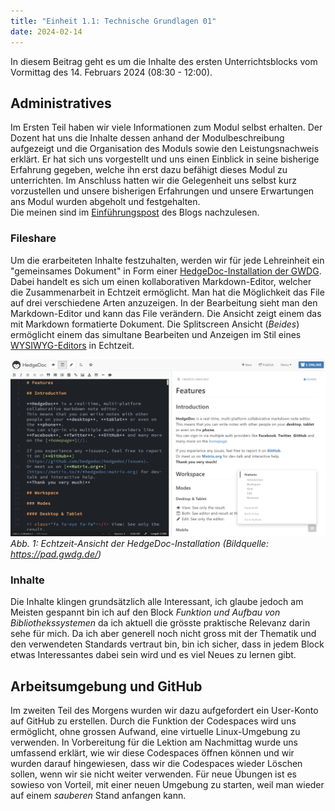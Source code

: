 ```yaml
---
title: "Einheit 1.1: Technische Grundlagen 01"
date: 2024-02-14
---
```


In diesem Beitrag geht es um die Inhalte des ersten Unterrichtsblocks vom Vormittag des 14. Februars 2024 (08:30 - 12:00). 

## Administratives

Im Ersten Teil haben wir viele Informationen zum Modul selbst erhalten. Der Dozent hat uns die Inhalte dessen anhand der Modulbeschreibung aufgezeigt und die Organisation des Moduls sowie den Leistungsnachweis erklärt. Er hat sich uns vorgestellt und uns einen Einblick in seine bisherige Erfahrung gegeben, welche ihn erst dazu befähigt dieses Modul zu unterrichten. Im Anschluss hatten wir die Gelegenheit uns selbst kurz vorzustellen und unsere bisherigen Erfahrungen und unsere Erwartungen ans Modul wurden abgeholt und festgehalten.  
Die meinen sind im [Einführungspost](https://sagerin94.github.io/Lerntagebuch_BAIN/2024/02/14/einfuehrung.html) des Blogs nachzulesen. 

### Fileshare

Um die erarbeiteten Inhalte festzuhalten, werden wir für jede Lehreinheit ein "gemeinsames Dokument" in Form einer [HedgeDoc-Installation der GWDG](https://pad.gwdg.de/). Dabei handelt es sich um einen kollaborativen Markdown-Editor, welcher die Zusammenarbeit in Echtzeit ermöglicht. Man hat die Möglichkeit das File auf drei verschiedene Arten anzuzeigen. In der Bearbeitung sieht man den Markdown-Editor und kann das File verändern. Die Ansicht zeigt einem das mit Markdown formatierte Dokument. Die Splitscreen Ansicht (*Beides*) ermöglicht einem das simultane Bearbeiten und Anzeigen im Stil eines [WYSIWYG-Editors](https://de.wikipedia.org/wiki/WYSIWYG) in Echtzeit.

![HedgeDoc Intro](../images/screenshot_hedgedoc.png)
*Abb. 1: Echtzeit-Ansicht der HedgeDoc-Installation (Bildquelle: https://pad.gwdg.de/)*



### Inhalte

Die Inhalte klingen grundsätzlich alle Interessant, ich glaube jedoch am Meisten gespannt bin ich auf den Block *Funktion und Aufbau von Bibliothekssystemen* da ich aktuell die grösste praktische Relevanz darin sehe für mich. Da ich aber generell noch nicht gross mit der Thematik und den verwendeten Standards vertraut bin, bin ich sicher, dass in jedem Block etwas Interessantes dabei sein wird und es viel Neues zu lernen gibt.   


## Arbeitsumgebung und GitHub 

Im zweiten Teil des Morgens wurden wir dazu aufgefordert ein User-Konto auf GitHub zu erstellen. Durch die Funktion der Codespaces wird uns ermöglicht, ohne grossen Aufwand, eine virtuelle Linux-Umgebung zu verwenden. In Vorbereitung für die Lektion am Nachmittag wurde uns umfassend erklärt, wie wir diese Codespaces öffnen können und wir wurden darauf hingewiesen, dass wir die Codespaces wieder Löschen sollen, wenn wir sie nicht weiter verwenden. Für neue Übungen ist es sowieso von Vorteil, mit einer neuen Umgebung zu starten, weil man wieder auf einem *sauberen* Stand anfangen kann. 


<!--- Da ich bereits ein GitHub Konto besass (wenn ich so daüber nachdenke, so besassen wohl alle aus der Klasse schon eines, denn ich glaube wir haben dies im Rahmen eines früheren Moduls erstellt) und ich auch keine Mühe hatte den Codespace zu starten und zu schliessen war dieser Teil für mich etwas langatmig. -->

